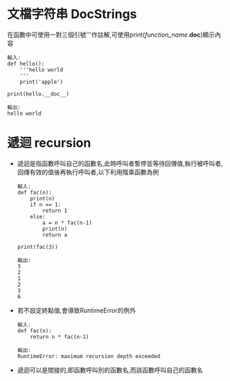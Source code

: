# 文檔字符串 DocStrings

在函數中可使用一對三個引號'''作註解,可使用print(*function_name*.__doc__)顯示內容

	輸入:
	def hello():
		'''hello world
		'''
		print('apple')
	 
	print(hello.__doc__)

	輸出:
	hello world

# 遞迴 recursion

*   遞迴是指函數呼叫自己的函數名,此時呼叫者暫停並等待回傳值,執行被呼叫者,回傳有效的值後再執行呼叫者,以下利用階乘函數為例

		輸入:
		def fac(n):
			print(n)
			if n == 1:
				return 1
			else: 
				a = n * fac(n-1)
				print(n)
				return a

		print(fac(3))

		輸出:
		3
		2
		1
		2
		3
		6

*   若不設定終點值,會導致RuntimeError的例外

		輸入:
		def fac(n):
			return n * fac(n-1)

		輸出:
		RuntimeError: maximum recursion depth exceeded

* 遞迴可以是間接的,即函數呼叫別的函數名,而該函數呼叫自己的函數名



